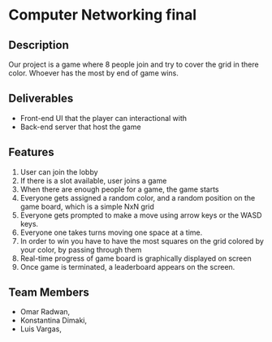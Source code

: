 # Computer Networking final
## Description
Our project is a game where 8 people join and try to cover the grid in there color. Whoever has the most by end of game wins.
## Deliverables
- Front-end UI that the player can interactional with
- Back-end server that host the game
## Features
1. User can join the lobby
2. If there is a slot available, user joins a game
3. When there are enough people for a game, the game starts
4. Everyone gets assigned a random color, and a random position on the game board, which is a simple    NxN grid
5. Everyone gets prompted to make a move using arrow keys or the WASD keys.
6. Everyone one takes turns moving one space at a time.
7. In order to win you have to have the most squares on the grid colored by your color, by passing through them
8. Real-time progress of game board is graphically displayed on screen
9. Once game is terminated, a leaderboard appears on the screen.

## Team Members
- Omar Radwan, <Role>
- Konstantina Dimaki, <Role>
- Luis Vargas, <Role>
